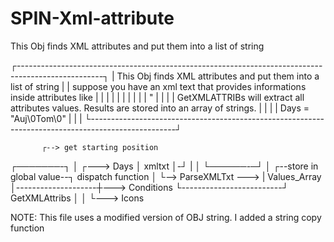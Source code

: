# SPIN-Xml-attribute
This Obj finds XML attributes and put them into a list of string 

┌---------------------------------------------------------------------------------------------------┐
| This Obj finds XML attributes and put them into a list of string                                  |
| suppose you have an xml text that provides informations inside attributes like                    |
|                                                                                                   |
|                 <test>                                                                            |
|                    <Day data="Auj">                                                               |
|                    <Day data="Tom">                                                               |
|                 </test>"                                                                          |
|                                                                                                   |
|  GetXMLATTRIBs will extract all attributes values. Results are stored into an array of strings.   |
|                                                                                                   |
|  Days  = "Auj\0Tom\0"                                                                             |
|                                                                                                   |
└---------------------------------------------------------------------------------------------------┘

           ┌--> get starting position
┌───────-┐ │                                                                    ┌---> Days
│ xmltxt │-┘         |                                                          │
└──────-─┘ │                     ┌--store in global value--┐  dispatch function │
           └--> ParseXMLTxt ---> |     Values_Array        │--------------------┼---> Conditions
                                 └-------------------------┘   GetXMLAttribs    │
                                                                                │
                                                                                └---> Icons

NOTE: This file uses a modified version of OBJ string. I added a string copy function
